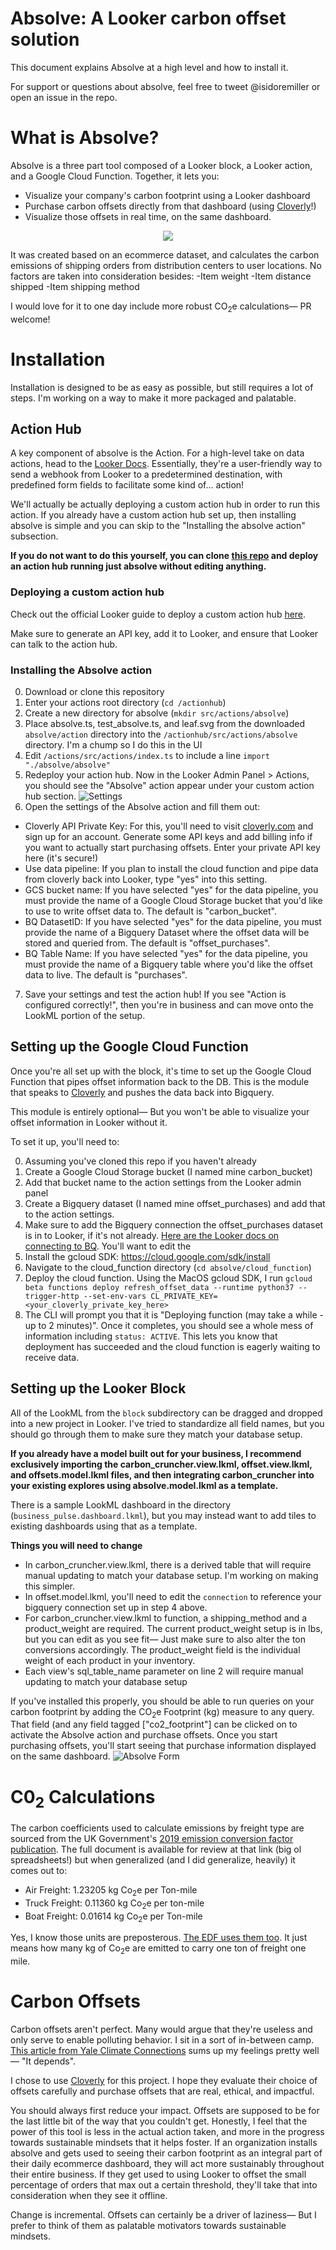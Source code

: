 Absolve: A Looker carbon offset solution
====================================
This document explains Absolve at a high level and how to install it.

For support or questions about absolve, feel free to tweet @isidoremiller or open an issue in the repo.

# What is Absolve?



Absolve is a three part tool composed of a Looker block, a Looker action, and a Google Cloud Function. Together, it lets you:
- Visualize your company's carbon footprint using a Looker dashboard
- Purchase carbon offsets directly from that dashboard (using [Cloverly](https://cloverly.com)!)
- Visualize those offsets in real time, on the same dashboard.

<p align="center">
  <img src="https://i.imgur.com/wsRON1j.png" />
</p>

It was created based on an ecommerce dataset, and calculates the carbon emissions of shipping orders from distribution centers to user locations. No factors are taken into consideration besides:
-Item weight
-Item distance shipped
-Item shipping method

I would love for it to one day include more robust CO<sub>2</sub>e calculations— PR welcome!

# Installation
Installation is designed to be as easy as possible, but still requires a lot of steps. I'm working on a way to make it more packaged and palatable.

## Action Hub
A key component of absolve is the Action. For a high-level take on data actions, head to the [Looker Docs](https://looker.com/platform/actions). Essentially, they're a user-friendly way to send a webhook from Looker to a predetermined destination, with predefined form fields to facilitate some kind of... action! 

We'll actually be actually deploying a custom action hub in order to run this action. If you already have a custom action hub set up, then installing absolve is simple and you can skip to the "Installing the absolve action" subsection.

**If you do not want to do this yourself, you can clone [this repo](https://github.com/izzymiller/absolve_action_hub) and deploy an action hub running just absolve without editing anything.**

### Deploying a custom action hub
Check out the official Looker guide to deploy a custom action hub [here](https://github.com/looker/actions/blob/master/docs/deploying.md).

Make sure to generate an API key, add it to Looker, and ensure that Looker can talk to the action hub.

### Installing the Absolve action
0. Download or clone this repository
1. Enter your actions root directory (`cd /actionhub`)
2. Create a new directory for absolve (`mkdir src/actions/absolve`)
3. Place absolve.ts, test_absolve.ts, and leaf.svg from the downloaded `absolve/action` directory into the `/actionhub/src/actions/absolve` directory. I'm a chump so I do this in the UI
4. Edit `/actions/src/actions/index.ts` to include a line `import "./absolve/absolve"`
5. Redeploy your action hub. Now in the Looker Admin Panel > Actions, you should see the "Absolve" action appear under your custom action hub section.
![Settings](https://i.imgur.com/2xeie5V.png)
6. Open the settings of the Absolve action and fill them out:

- Cloverly API Private Key: For this, you'll need to visit [cloverly.com](https://cloverly.com) and sign up for an account. Generate some API keys and add billing info if you want to actually start purchasing offsets. Enter your private API key here (it's secure!)
- Use data pipeline: If you plan to install the cloud function and pipe data from cloverly back into Looker, type "yes" into this setting.
- GCS bucket name: If you have selected "yes" for the data pipeline, you must provide the name of a Google Cloud Storage bucket that you'd like to use to write offset data to. The default is "carbon_bucket".
- BQ DatasetID: If you have selected "yes" for the data pipeline, you must provide the name of a Bigquery Dataset where the offset data will be stored and queried from. The default is "offset_purchases".
- BQ Table Name: If you have selected "yes" for the data pipeline, you must provide the name of a Bigquery table where you'd like the offset data to live. The default is "purchases".

7. Save your settings and test the action hub! If you see "Action is configured correctly!", then you're in business and can move onto the LookML portion of the setup.

## Setting up the Google Cloud Function
Once you're all set up with the block, it's time to set up the Google Cloud Function that pipes offset information back to the DB. This is the module that speaks to [Cloverly](https://cloverly.com) and pushes the data back into Bigquery.

This module is entirely optional— But you won't be able to visualize your offset information in Looker without it. 

To set it up, you'll need to:

0. Assuming you've cloned this repo if you haven't already
1. Create a Google Cloud Storage bucket (I named mine carbon_bucket)
2. Add that bucket name to the action settings from the Looker admin panel 
3. Create a Bigquery dataset (I named mine offset_purchases) and add that to the action settings.
4. Make sure to add the Bigquery connection the offset_purchases dataset is in to Looker, if it's not already. [Here are the Looker docs on connecting to BQ](https://docs.looker.com/setup-and-management/database-config/google-bigquery). You'll want to edit the 
3. Install the gcloud SDK: https://cloud.google.com/sdk/install
4. Navigate to the cloud_function directory (`cd absolve/cloud_function`)
5. Deploy the cloud function. Using the MacOS gcloud SDK, I run ```gcloud beta functions deploy refresh_offset_data --runtime python37 --trigger-http --set-env-vars CL_PRIVATE_KEY=<your_cloverly_private_key_here>```
6. The CLI will prompt you that it is "Deploying function (may take a while - up to 2 minutes)". Once it completes, you should see a whole mess of information including `status: ACTIVE`. This lets you know that deployment has succeeded and the cloud function is eagerly waiting to receive data.

## Setting up the Looker Block
All of the LookML from the `block` subdirectory can be dragged and dropped into a new project in Looker. I've tried to standardize all field names, but you should go through them to make sure they match your database setup. 

**If you already have a model built out for your business, I recommend exclusively importing the carbon_cruncher.view.lkml, offset.view.lkml, and offsets.model.lkml files, and then integrating carbon_cruncher into your existing explores using absolve.model.lkml as a template.** 

There is a sample LookML dashboard in the directory (`business_pulse.dashboard.lkml`), but you may instead want to add tiles to existing dashboards using that as a template. 

**Things you will need to change**
- In carbon_cruncher.view.lkml, there is a derived table that will require manual updating to match your database setup. I'm working on making this simpler.
- In offset.model.lkml, you'll need to edit the `connection` to reference your bigquery connection set up in step 4 above.
- For carbon_cruncher.view.lkml to function, a shipping_method and a product_weight are required. The current product_weight setup is in lbs, but you can edit as you see fit— Just make sure to also alter the ton conversions accordingly. The product_weight field is the individual weight of each product in your inventory.
- Each view's sql_table_name parameter on line 2 will require manual updating to match your database setup

If you've installed this properly, you should be able to run queries on your carbon footprint by adding the CO<sub>2</sub>e Footprint (kg) measure to any query. That field (and any field tagged ["co2_footprint"] can be clicked on to activate the Absolve action and purchase offsets. Once you start purchasing offsets, you'll start seeing that purchase information displayed on the same dashboard. 
![Absolve Form](https://i.imgur.com/wSQGmw9.png)



# C0<sub>2</sub> Calculations
The carbon coefficients used to calculate emissions by freight type are sourced from the UK Government's [2019 emission conversion factor publication](https://www.gov.uk/government/collections/government-conversion-factors-for-company-reporting).  The full document is available for review at that link (big ol spreadsheets!) but when generalized (and I did generalize, heavily) it comes out to:

- Air Freight: 1.23205 kg Co<sub>2</sub>e per Ton-mile
- Truck Freight: 0.11360 kg Co<sub>2</sub>e per ton-mile
- Boat Freight: 0.01614 kg Co<sub>2</sub>e per Ton-mile

Yes, I know those units are preposterous. [The EDF uses them too](http://business.edf.org/blog/2015/03/24/green-freight-math-how-to-calculate-emissions-for-a-truck-move). It just means how many kg of Co<sub>2</sub>e are emitted to carry one ton of freight one mile.



# Carbon Offsets
Carbon offsets aren't perfect. Many would argue that they're useless and only serve to enable polluting behavior. I sit in a sort of in-between camp. [This article from Yale Climate Connections](https://www.yaleclimateconnections.org/2019/05/are-carbon-offsets-a-scam/) sums up my feelings pretty well— "It depends". 

I chose to use [Cloverly](https://cloverly.com) for this project. I hope they evaluate their choice of offsets carefully and purchase offsets that are real, ethical, and impactful.

You should always first reduce your impact. Offsets are supposed to be for the last little bit of the way that you couldn't get. Honestly, I feel that the power of this tool is less in the actual action taken, and more in the progress towards sustainable mindsets that it helps foster. If an organization installs absolve and gets used to seeing their carbon footprint as an integral part of their daily ecommerce dashboard, they will act more sustainably throughout their entire business. If they get used to using Looker to offset the small percentage of orders that max out a certain threshold, they'll take that into consideration when they see it offline. 

Change is incremental. Offsets can certainly be a driver of laziness— But I prefer to think of them as palatable motivators towards sustainable mindsets.
